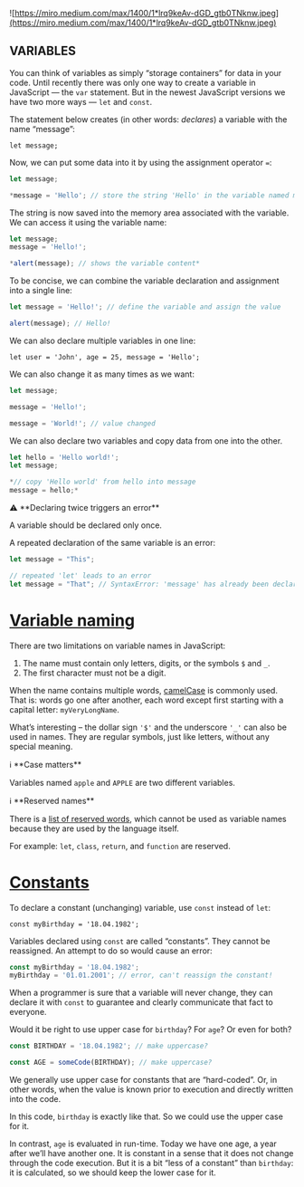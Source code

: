![https://miro.medium.com/max/1400/1*lrq9keAv-dGD_gtb0TNknw.jpeg](https://miro.medium.com/max/1400/1*lrq9keAv-dGD_gtb0TNknw.jpeg)

## VARIABLES

You can think of variables as simply “storage containers” for data in your code. Until recently there was only one way to create a variable in JavaScript — the `var` statement. But in the newest JavaScript versions we have two more ways — `let` and `const`.

The statement below creates (in other words: *declares*) a variable with the name “message”:

`let message;`

Now, we can put some data into it by using the assignment operator `=`:

```jsx
let message;

*message = 'Hello'; // store the string 'Hello' in the variable named message*
```

The string is now saved into the memory area associated with the variable. We can access it using the variable name:

```jsx
let message;
message = 'Hello!';

*alert(message); // shows the variable content*
```

To be concise, we can combine the variable declaration and assignment into a single line:

```jsx
let message = 'Hello!'; // define the variable and assign the value

alert(message); // Hello!
```

We can also declare multiple variables in one line:

`let user = 'John', age = 25, message = 'Hello';`

We can also change it as many times as we want:

```jsx
let message;

message = 'Hello!';

message = 'World!'; // value changed
```

We can also declare two variables and copy data from one into the other.

```jsx
let hello = 'Hello world!';
let message;

*// copy 'Hello world' from hello into message
message = hello;*
```

<aside>
⚠️ **Declaring twice triggers an error**

A variable should be declared only once.

A repeated declaration of the same variable is an error:

```jsx
let message = "This";

// repeated 'let' leads to an error
let message = "That"; // SyntaxError: 'message' has already been declared
```

</aside>

# [Variable naming](https://javascript.info/variables#variable-naming)

There are two limitations on variable names in JavaScript:

1. The name must contain only letters, digits, or the symbols `$` and `_`.
2. The first character must not be a digit.

When the name contains multiple words, [camelCase](https://en.wikipedia.org/wiki/CamelCase) is commonly used. That is: words go one after another, each word except first starting with a capital letter: `myVeryLongName`.

What’s interesting – the dollar sign `'$'` and the underscore `'_'` can also be used in names. They are regular symbols, just like letters, without any special meaning.

<aside>
ℹ️ **Case matters**

Variables named `apple` and `APPLE` are two different variables.

</aside>

<aside>
ℹ️ **Reserved names**

There is a [list of reserved words](https://developer.mozilla.org/en-US/docs/Web/JavaScript/Reference/Lexical_grammar#Keywords), which cannot be used as variable names because they are used by the language itself.

For example: `let`, `class`, `return`, and `function` are reserved.

</aside>

# [Constants](https://javascript.info/variables#constants)

To declare a constant (unchanging) variable, use `const` instead of `let`:

`const myBirthday = '18.04.1982';`

Variables declared using `const` are called “constants”. They cannot be reassigned. An attempt to do so would cause an error:

```jsx
const myBirthday = '18.04.1982';
myBirthday = '01.01.2001'; // error, can't reassign the constant!
```

When a programmer is sure that a variable will never change, they can declare it with `const` to guarantee and clearly communicate that fact to everyone.

Would it be right to use upper case for `birthday`? For `age`? Or even for both?

```jsx
const BIRTHDAY = '18.04.1982'; // make uppercase?

const AGE = someCode(BIRTHDAY); // make uppercase?
```

We generally use upper case for constants that are “hard-coded”. Or, in other words, when the value is known prior to execution and directly written into the code.

In this code, `birthday` is exactly like that. So we could use the upper case for it.

In contrast, `age` is evaluated in run-time. Today we have one age, a year after we’ll have another one. It is constant in a sense that it does not change through the code execution. But it is a bit “less of a constant” than `birthday`: it is calculated, so we should keep the lower case for it.
